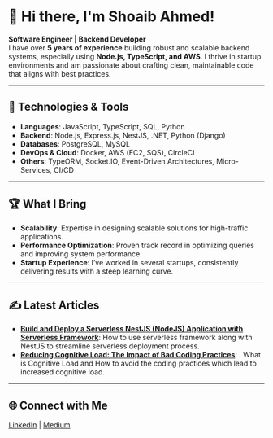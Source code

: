# 👋 Hi there, I'm Shoaib Ahmed!

**Software Engineer | Backend Developer**  
I have over **5 years of experience** building robust and scalable backend systems, especially using **Node.js, TypeScript, and AWS**. I thrive in startup environments and am passionate about crafting clean, maintainable code that aligns with best practices. 

---

## 🔧 Technologies & Tools
- **Languages**: JavaScript, TypeScript, SQL, Python
- **Backend**: Node.js, Express.js, NestJS, .NET, Python (Django)
- **Databases**: PostgreSQL, MySQL
- **DevOps & Cloud**: Docker, AWS (EC2, SQS), CircleCI
- **Others**: TypeORM, Socket.IO, Event-Driven Architectures, Micro-Services, CI/CD

---

## 🏆 What I Bring
- **Scalability**: Expertise in designing scalable solutions for high-traffic applications.
- **Performance Optimization**: Proven track record in optimizing queries and improving system performance.
- **Startup Experience**: I’ve worked in several startups, consistently delivering results with a steep learning curve.

---

## ✍️ Latest Articles
- [**Build and Deploy a Serverless NestJS (NodeJS) Application with Serverless Framework**](https://medium.com/@shoaibahmd/build-and-deploy-a-serverless-nestjs-nodejs-application-with-serverless-framework-95741ced3e70): How to use serverless framework along with NestJS to streamline serverless deployment process.
- [**Reducing Cognitive Load: The Impact of Bad Coding Practices**](https://medium.com/@shoaibahmd/reducing-cognitive-load-the-impact-of-bad-coding-practices-0a45927c37cd): .
  What is Cognitive Load and How to avoid the coding practices which lead to increased cognitive load.
---

## 🌐 Connect with Me
[LinkedIn](https://www.linkedin.com/in/shoaib-ahmd/) | [Medium](https://medium.com/@shoaibahmd) 
